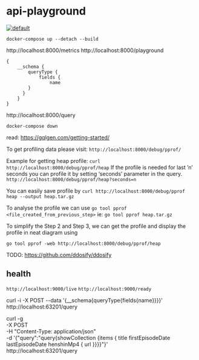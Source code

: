 # api-playground
[![default](https://github.com/pampatzoglou/api/actions/workflows/default.yaml/badge.svg)](https://github.com/pampatzoglou/api/actions/workflows/default.yaml)

`docker-compose up --detach --build`

http://localhost:8000/metrics
http://localhost:8000/playground

```
{
	__schema {
		queryType {
			fields {
				name
		}
	  }
	}
}
```

http://localhost:8000/query

`docker-compose down`


read: https://gqlgen.com/getting-started/

To get profiling data please visit: `http://localhost:8000/debug/pprof/`

Example for getting heap profile: `curl http://localhost:8000/debug/pprof/heap`
If the profile is needed for last ’n’ seconds you can profile it by setting ‘seconds’ parameter in the query.
`http://localhost:8000/debug/pprof/heap?seconds=n`

You can easily save profile by `curl http://localhost:8000/debug/pprof heap --output heap.tar.gz`

To analyse the profile we can use `go tool pprof <file_created_from_previous_step>`
ie: `go tool pprof heap.tar.gz`

To simplify the Step 2 and Step 3, we can get the profile and display the profile in neat diagram using

`go tool pprof -web http://localhost:8000/debug/pprof/heap`

TODO: https://github.com/ddosify/ddosify

## health
`http://localhost:9000/live`
`http://localhost:9000/ready`


curl -i -X POST --data '{__schema{queryType{fields{name}}}}' http://localhost:63201/query

curl -g \
	 -X POST \
	 -H "Content-Type: application/json" \
	 -d '{"query":"query{showCollection {items { title firstEpisodeDate lastEpisodeDate henshinMp4 { url }}}}"}' \
	 http://localhost:63201/query

